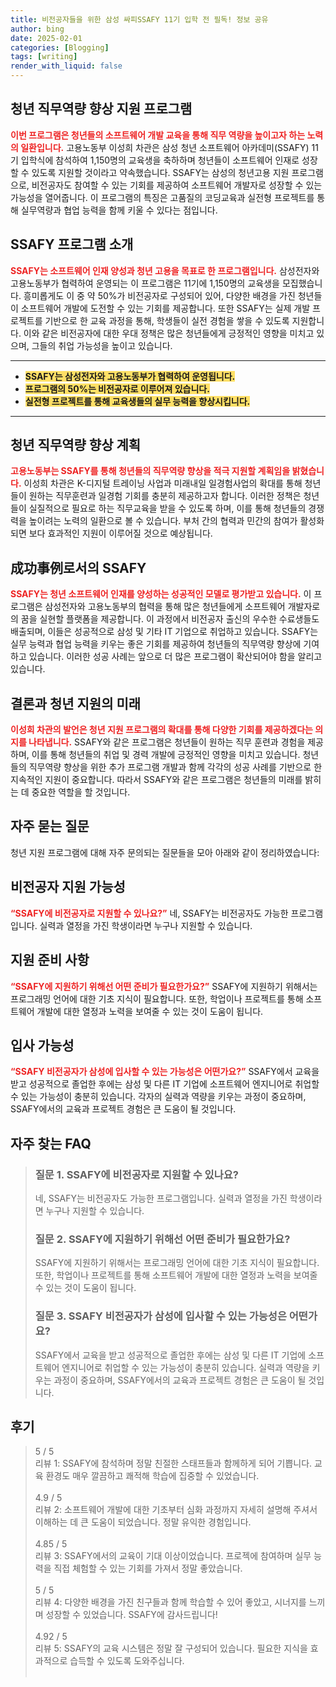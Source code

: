 ```yaml
---
title: 비전공자들을 위한 삼성 싸피SSAFY 11기 입학 전 필독! 정보 공유
author: bing
date: 2025-02-01
categories: [Blogging]
tags: [writing]
render_with_liquid: false
---
```



<h2 id='청년 직무역량 향상 지원 프로그램'>청년 직무역량 향상 지원 프로그램</h2>

<p><b><span style="color: #ee2323;">이번 프로그램은 청년들의 소프트웨어 개발 교육을 통해 직무 역량을 높이고자 하는 노력의 일환입니다.</span></b> 고용노동부 이성희 차관은 삼성 청년 소프트웨어 아카데미(SSAFY) 11기 입학식에 참석하여 1,150명의 교육생을 축하하며 청년들이 소프트웨어 인재로 성장할 수 있도록 지원할 것이라고 약속했습니다. SSAFY는 삼성의 청년고용 지원 프로그램으로, 비전공자도 참여할 수 있는 기회를 제공하여 소프트웨어 개발자로 성장할 수 있는 가능성을 열어줍니다. 이 프로그램의 특징은 고품질의 코딩교육과 실전형 프로젝트를 통해 실무역량과 협업 능력을 함께 키울 수 있다는 점입니다.</p>

<h2 id='SSAFY 프로그램 소개'>SSAFY 프로그램 소개</h2>

<p><b><span style="color: #ee2323;">SSAFY는 소프트웨어 인재 양성과 청년 고용을 목표로 한 프로그램입니다.</span></b> 삼성전자와 고용노동부가 협력하여 운영되는 이 프로그램은 11기에 1,150명의 교육생을 모집했습니다. 흥미롭게도 이 중 약 50%가 비전공자로 구성되어 있어, 다양한 배경을 가진 청년들이 소프트웨어 개발에 도전할 수 있는 기회를 제공합니다. 또한 SSAFY는 실제 개발 프로젝트를 기반으로 한 교육 과정을 통해, 학생들이 실전 경험을 쌓을 수 있도록 지원합니다. 이와 같은 비전공자에 대한 우대 정책은 많은 청년들에게 긍정적인 영향을 미치고 있으며, 그들의 취업 가능성을 높이고 있습니다.</p>

<hr />

<ul>
    <li><b><span style="background-color: #ffe066;">SSAFY는 삼성전자와 고용노동부가 협력하여 운영됩니다.</span></b></li>
    <li><b><span style="background-color: #ffe066;">프로그램의 50%는 비전공자로 이루어져 있습니다.</span></b></li>
    <li><b><span style="background-color: #ffe066;">실전형 프로젝트를 통해 교육생들의 실무 능력을 향상시킵니다.</span></b></li>
</ul>

<hr />

<h2 id='청년 직무역량 향상 계획'>청년 직무역량 향상 계획</h2>

<p><b><span style="color: #ee2323;">고용노동부는 SSAFY를 통해 청년들의 직무역량 향상을 적극 지원할 계획임을 밝혔습니다.</span></b> 이성희 차관은 K-디지털 트레이닝 사업과 미래내일 일경험사업의 확대를 통해 청년들이 원하는 직무훈련과 일경험 기회를 충분히 제공하고자 합니다. 이러한 정책은 청년들이 실질적으로 필요로 하는 직무교육을 받을 수 있도록 하며, 이를 통해 청년들의 경쟁력을 높이려는 노력의 일환으로 볼 수 있습니다. 부처 간의 협력과 민간의 참여가 활성화되면 보다 효과적인 지원이 이루어질 것으로 예상됩니다.</p>

<h2 id='成功事例로서의 SSAFY'>成功事例로서의 SSAFY</h2>

<p><b><span style="color: #ee2323;">SSAFY는 청년 소프트웨어 인재를 양성하는 성공적인 모델로 평가받고 있습니다.</span></b> 이 프로그램은 삼성전자와 고용노동부의 협력을 통해 많은 청년들에게 소프트웨어 개발자로의 꿈을 실현할 플랫폼을 제공합니다. 이 과정에서 비전공자 출신의 우수한 수료생들도 배출되며, 이들은 성공적으로 삼성 및 기타 IT 기업으로 취업하고 있습니다. SSAFY는 실무 능력과 협업 능력을 키우는 좋은 기회를 제공하여 청년들의 직무역량 향상에 기여하고 있습니다. 이러한 성공 사례는 앞으로 더 많은 프로그램이 확산되어야 함을 알리고 있습니다.</p>

<h2 id='결론과 청년 지원의 미래'>결론과 청년 지원의 미래</h2>

<p><b><span style="color: #ee2323;">이성희 차관의 발언은 청년 지원 프로그램의 확대를 통해 다양한 기회를 제공하겠다는 의지를 나타냅니다.</span></b> SSAFY와 같은 프로그램은 청년들이 원하는 직무 훈련과 경험을 제공하며, 이를 통해 청년들의 취업 및 경력 개발에 긍정적인 영향을 미치고 있습니다. 청년들의 직무역량 향상을 위한 추가 프로그램 개발과 함께 각각의 성공 사례를 기반으로 한 지속적인 지원이 중요합니다. 따라서 SSAFY와 같은 프로그램은 청년들의 미래를 밝히는 데 중요한 역할을 할 것입니다.</p>

<h2 id='자주 묻는 질문'>자주 묻는 질문</h2>

<p>청년 지원 프로그램에 대해 자주 문의되는 질문들을 모아 아래와 같이 정리하였습니다:</p>

<h2 id='비전공자 지원 가능성'>비전공자 지원 가능성</h2>

<p><b><span style="color: #ee2323;">“SSAFY에 비전공자로 지원할 수 있나요?”</span></b> 네, SSAFY는 비전공자도 가능한 프로그램입니다. 실력과 열정을 가진 학생이라면 누구나 지원할 수 있습니다.</p>

<h2 id='지원 준비 사항'>지원 준비 사항</h2>

<p><b><span style="color: #ee2323;">“SSAFY에 지원하기 위해선 어떤 준비가 필요한가요?”</span></b> SSAFY에 지원하기 위해서는 프로그래밍 언어에 대한 기초 지식이 필요합니다. 또한, 학업이나 프로젝트를 통해 소프트웨어 개발에 대한 열정과 노력을 보여줄 수 있는 것이 도움이 됩니다.</p>

<h2 id='입사 가능성'>입사 가능성</h2>

<p><b><span style="color: #ee2323;">“SSAFY 비전공자가 삼성에 입사할 수 있는 가능성은 어떤가요?”</span></b> SSAFY에서 교육을 받고 성공적으로 졸업한 후에는 삼성 및 다른 IT 기업에 소프트웨어 엔지니어로 취업할 수 있는 가능성이 충분히 있습니다. 각자의 실력과 역량을 키우는 과정이 중요하며, SSAFY에서의 교육과 프로젝트 경험은 큰 도움이 될 것입니다.</p>


<h2 id='자주_찾는_FAQ'>자주 찾는 FAQ</h2>
<div itemscope="" itemtype="https://schema.org/FAQPage"> 
<blockquote> 
<div itemscope="" itemprop="mainEntity" itemtype="https://schema.org/Question"> 
<h3 itemprop="name">질문 1. SSAFY에 비전공자로 지원할 수 있나요?</h3> 
<div itemscope="" itemprop="acceptedAnswer" itemtype="https://schema.org/Answer"> 
<span itemprop="text"> 
<p>네, SSAFY는 비전공자도 가능한 프로그램입니다. 실력과 열정을 가진 학생이라면 누구나 지원할 수 있습니다.</p> 
</span> 
</div> 
</div> 

<div itemscope="" itemprop="mainEntity" itemtype="https://schema.org/Question"> 
<h3 itemprop="name">질문 2. SSAFY에 지원하기 위해선 어떤 준비가 필요한가요?</h3> 
<div itemscope="" itemprop="acceptedAnswer" itemtype="https://schema.org/Answer"> 
<span itemprop="text"> 
<p>SSAFY에 지원하기 위해서는 프로그래밍 언어에 대한 기초 지식이 필요합니다. 또한, 학업이나 프로젝트를 통해 소프트웨어 개발에 대한 열정과 노력을 보여줄 수 있는 것이 도움이 됩니다.</p> 
</span> 
</div> 
</div> 

<div itemscope="" itemprop="mainEntity" itemtype="https://schema.org/Question"> 
<h3 itemprop="name">질문 3. SSAFY 비전공자가 삼성에 입사할 수 있는 가능성은 어떤가요?</h3> 
<div itemscope="" itemprop="acceptedAnswer" itemtype="https://schema.org/Answer"> 
<span itemprop="text"> 
<p>SSAFY에서 교육을 받고 성공적으로 졸업한 후에는 삼성 및 다른 IT 기업에 소프트웨어 엔지니어로 취업할 수 있는 가능성이 충분히 있습니다. 실력과 역량을 키우는 과정이 중요하며, SSAFY에서의 교육과 프로젝트 경험은 큰 도움이 될 것입니다.</p> 
</span> 
</div> 
</div> 
</blockquote> 
</div>
<h2 id='후기'>후기</h2>
<div itemscope itemtype="https://schema.org/Product">
  <blockquote>
  <div itemprop="review" itemscope itemtype="https://schema.org/Review">
      <div itemprop="reviewRating" itemscope itemtype="https://schema.org/Rating"> <span itemprop="ratingValue">5</span> / <span itemprop="bestRating">5</span> </div>
      <span itemprop="reviewBody">리뷰 1: SSAFY에 참석하며 정말 친절한 스태프들과 함께하게 되어 기쁩니다. 교육 환경도 매우 깔끔하고 쾌적해 학습에 집중할 수 있었습니다.</span>
  </div>
  <br>
  <div itemprop="review" itemscope itemtype="https://schema.org/Review">
      <div itemprop="reviewRating" itemscope itemtype="https://schema.org/Rating"> <span itemprop="ratingValue">4.9</span> / <span itemprop="bestRating">5</span> </div>
      <span itemprop="reviewBody">리뷰 2: 소프트웨어 개발에 대한 기초부터 심화 과정까지 자세히 설명해 주셔서 이해하는 데 큰 도움이 되었습니다. 정말 유익한 경험입니다.</span>
  </div>
  <br>
  <div itemprop="review" itemscope itemtype="https://schema.org/Review">
      <div itemprop="reviewRating" itemscope itemtype="https://schema.org/Rating"> <span itemprop="ratingValue">4.85</span> / <span itemprop="bestRating">5</span> </div>
      <span itemprop="reviewBody">리뷰 3: SSAFY에서의 교육이 기대 이상이었습니다. 프로젝에 참여하며 실무 능력을 직접 체험할 수 있는 기회를 가져서 정말 좋았습니다.</span>
  </div>
  <br>
  <div itemprop="review" itemscope itemtype="https://schema.org/Review">
      <div itemprop="reviewRating" itemscope itemtype="https://schema.org/Rating"> <span itemprop="ratingValue">5</span> / <span itemprop="bestRating">5</span> </div>
      <span itemprop="reviewBody">리뷰 4: 다양한 배경을 가진 친구들과 함께 학습할 수 있어 좋았고, 시너지를 느끼며 성장할 수 있었습니다. SSAFY에 감사드립니다!</span>
  </div>
  <br>
  <div itemprop="review" itemscope itemtype="https://schema.org/Review">
      <div itemprop="reviewRating" itemscope itemtype="https://schema.org/Rating"> <span itemprop="ratingValue">4.92</span> / <span itemprop="bestRating">5</span> </div>
      <span itemprop="reviewBody">리뷰 5: SSAFY의 교육 시스템은 정말 잘 구성되어 있습니다. 필요한 지식을 효과적으로 습득할 수 있도록 도와주십니다.</span>
  </div>
  <br>
  </blockquote>
</div>
